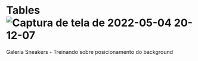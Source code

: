 # Tables![Captura de tela de 2022-05-04 20-12-07](https://user-images.githubusercontent.com/53490825/166840043-d90e7ee7-04b7-4bb5-be6e-1157a89ffcf9.png)
Galeria Sneakers - Treinando sobre posicionamento do background
